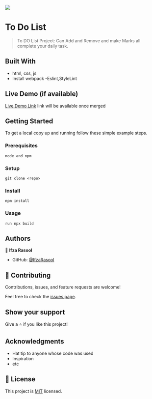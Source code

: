 ![](https://img.shields.io/badge/Microverse-blueviolet)

# To Do List

> To DO List Project: Can Add and Remove and make Marks all complete your daily task.

## Built With

- html, css, js
- Install webpack
-Eslint,StyleLint

## Live Demo (if available)

[Live Demo Link](https://ifzarasool.github.io/To-Do-List/) link will be available once merged

## Getting Started

To get a local copy up and running follow these simple example steps.

### Prerequisites

`node and npm`

### Setup

`git clone <repo>`

### Install

`npm install`

### Usage

`run npx build`

## Authors

👤 **Ifza Rasool**

- GitHub: [@IfzaRasool](https://github.com/IfzaRasool)

## 🤝 Contributing

Contributions, issues, and feature requests are welcome!

Feel free to check the [issues page](../../issues/).

## Show your support

Give a ⭐️ if you like this project!

## Acknowledgments

- Hat tip to anyone whose code was used
- Inspiration
- etc

## 📝 License

This project is [MIT](./MIT.md) licensed.
